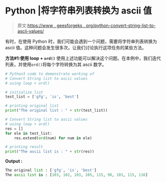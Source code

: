 # Python |将字符串列表转换为 ascii 值

> 原文:[https://www . geesforgeks . org/python-convert-string-list-to-ascii-values/](https://www.geeksforgeeks.org/python-convert-string-list-to-ascii-values/)

有时，在使用 Python 时，我们可能会遇到一个问题，需要将字符串列表转换为 ascii 值。这种问题会发生很多次。让我们讨论执行这项任务的某些方法。

**方法#1:使用 loop + `ord()`**
使用上述功能可以解决这个问题。在本例中，我们迭代列表，并使用`ord()`将每个字符转换为其 ascii 数字。

```py
# Python3 code to demonstrate working of
# Convert String list to ascii values
# using loop + ord()

# initialize list 
test_list = ['gfg', 'is', 'best']

# printing original list 
print("The original list : " + str(test_list))

# Convert String list to ascii values
# using loop + ord()
res = []
for ele in test_list:
    res.extend(ord(num) for num in ele)

# printing result
print("The ascii list is : " + str(res))
```

**Output :**

```py
The original list : ['gfg', 'is', 'best']
The ascii list is : [103, 102, 103, 105, 115, 98, 101, 115, 116]

```